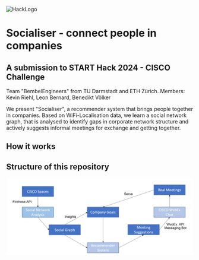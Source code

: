 
![HackLogo](banner.png "HackLogo")

# Socialiser - connect people in companies

## A submission to START Hack 2024 - CISCO Challenge

Team "BembelEngineers" from TU Darmstadt and ETH Zürich.
Members: Kevin Riehl, Leon Bernard, Benedikt Völker

We present "Socialiser", a recommender system that brings people together in companies.
Based on WiFi-Localisation data, we learn a social network graph, that is analysed to identify gaps in corporate network structure and actively suggests informal meetings for exchange and getting together.

## How it works


## Structure of this repository

![System Structure](Structure.PNG "System Structure")

